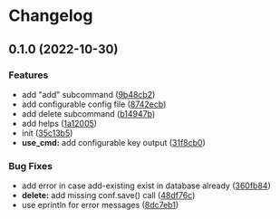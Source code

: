 # Changelog

## 0.1.0 (2022-10-30)


### Features

* add "add" subcommand ([9b48cb2](https://github.com/blkgoose/saint-peter/commit/9b48cb2bc452bc6a90d57df8cc12bd41e3a9e130))
* add configurable config file ([8742ecb](https://github.com/blkgoose/saint-peter/commit/8742ecb6e626ef8db2c018b6330ee9984ab20e6e))
* add delete subcommand ([b14947b](https://github.com/blkgoose/saint-peter/commit/b14947bdc3333640196d4dcf264f5aac79689914))
* add helps ([1a12005](https://github.com/blkgoose/saint-peter/commit/1a12005beaeee460dda41fb2376502ae451e03ce))
* init ([35c13b5](https://github.com/blkgoose/saint-peter/commit/35c13b5f5e6d7c99e38c6e2a76825f7d8d59212b))
* **use_cmd:** add configurable key output ([31f8cb0](https://github.com/blkgoose/saint-peter/commit/31f8cb0a6d3ac169264827e11816c859e43e5eba))


### Bug Fixes

* add error in case add-existing exist in database already ([360fb84](https://github.com/blkgoose/saint-peter/commit/360fb84175a4c3d8e81f0a842bfdc726adbd3d14))
* **delete:** add missing conf.save() call ([48df76c](https://github.com/blkgoose/saint-peter/commit/48df76c2ee031db82bb733e01f131e09efab9799))
* use eprintln for error messages ([8dc7eb1](https://github.com/blkgoose/saint-peter/commit/8dc7eb188dd4cec0908e6daddbd13a45624fad1f))
